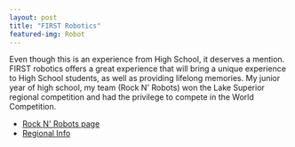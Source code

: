 ```yaml
---
layout: post
title: "FIRST Robotics"
featured-img: Robot
---
```


<p>
Even though this is an experience from High School, it deserves a mention. FIRST robotics offers a great experience that will bring a unique experience to High School students, as well as providing lifelong memories. My junior year of high school, my team (Rock N' Robots) won the Lake Superior regional competition and had the privilege to compete in the World Competition.
</p>
<ul class="links">
<li class="first-item">
<a href="http://rocknrobotics.weebly.com/about-rock-n-robotics.html">Rock N' Robots page</a>
</li>
<li>
<a href="https://www.thebluealliance.com/team/3692/2014">Regional Info</a>
</li>
</ul>